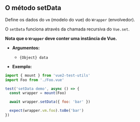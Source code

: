 ## O método setData

Define os dados do `vm` (modelo do vue) do `Wrapper` (envolvedor).

O `setData` funciona através da chamada recursiva do `Vue.set`.

**Nota que o `Wrapper` deve conter uma instância de Vue.**

- **Argumentos:**

  - `{Object} data`

- **Exemplo:**

```js
import { mount } from 'vue2-test-utils'
import Foo from './Foo.vue'

test('setData demo', async () => {
  const wrapper = mount(Foo)

  await wrapper.setData({ foo: 'bar' })

  expect(wrapper.vm.foo).toBe('bar')
})
```
